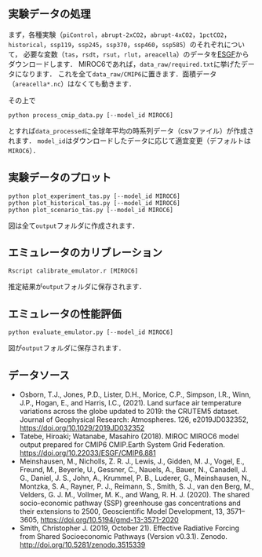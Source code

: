 ## 実験データの処理

まず，各種実験（`piControl`，`abrupt-2xCO2`，`abrupt-4xCO2`，`1pctCO2`，`historical`，`ssp119`，`ssp245`，`ssp370`，`ssp460`，`ssp585`）のそれぞれについて，
必要な変数（`tas`，`rsdt`，`rsut`，`rlut`，`areacella`）のデータを[ESGF](https://esgf.llnl.gov/)からダウンロードします．
MIROC6であれば，`data_raw/required.txt`に挙げたデータになります．
これを全て`data_raw/CMIP6`に置きます．面積データ（`areacella*.nc`）はなくても動きます．

その上で
```
python process_cmip_data.py [--model_id MIROC6]
```
とすれば`data_processed`に全球年平均の時系列データ（csvファイル）が作成されます．
`model_id`はダウンロードしたデータに応じて適宜変更（デフォルトは`MIROC6`）．

## 実験データのプロット

```
python plot_experiment_tas.py [--model_id MIROC6]
python plot_historical_tas.py [--model_id MIROC6]
python plot_scenario_tas.py [--model_id MIROC6]
```
図は全て`output`フォルダに作成されます．

## エミュレータのカリブレーション

```
Rscript calibrate_emulator.r [MIROC6]
```
推定結果が`output`フォルダに保存されます．

## エミュレータの性能評価

```
python evaluate_emulator.py [--model_id MIROC6]
```
図が`output`フォルダに保存されます．

## データソース

- Osborn, T.J., Jones, P.D., Lister, D.H., Morice, C.P., Simpson, I.R., Winn, J.P., Hogan, E., and Harris, I.C., (2021). Land surface air temperature variations across the globe updated to 2019: the CRUTEM5 dataset. Journal of Geophysical Research: Atmospheres. 126, e2019JD032352, https://doi.org/10.1029/2019JD032352
- Tatebe, Hiroaki; Watanabe, Masahiro (2018). MIROC MIROC6 model output prepared for CMIP6 CMIP.Earth System Grid Federation. https://doi.org/10.22033/ESGF/CMIP6.881
- Meinshausen, M., Nicholls, Z. R. J., Lewis, J., Gidden, M. J., Vogel, E., Freund, M., Beyerle, U., Gessner, C., Nauels, A., Bauer, N., Canadell, J. G., Daniel, J. S., John, A., Krummel, P. B., Luderer, G., Meinshausen, N., Montzka, S. A., Rayner, P. J., Reimann, S., Smith, S. J., van den Berg, M., Velders, G. J. M., Vollmer, M. K., and Wang, R. H. J. (2020). The shared socio-economic pathway (SSP) greenhouse gas concentrations and their extensions to 2500, Geoscientific Model Development, 13, 3571–3605, https://doi.org/10.5194/gmd-13-3571-2020
- Smith, Christopher J. (2019, October 21). Effective Radiative Forcing from Shared Socioeconomic Pathways (Version v0.3.1). Zenodo. http://doi.org/10.5281/zenodo.3515339
